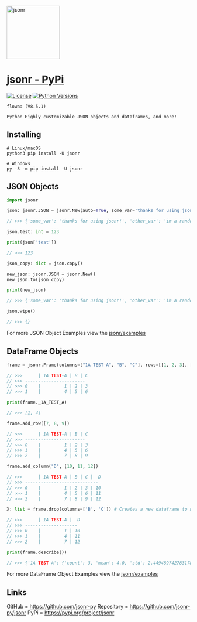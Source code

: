 <a href="https://pypi.org/project/jsonr"><img src="https://i.ibb.co/9hg4pF2/jsonr-modified.png" alt="jsonr" border="0" width="145"></a>

# [jsonr - PyPi](https://pypi.org/project/jsonr)
[![License](https://img.shields.io/badge/license-MIT-blue.svg)](https://github.com/jsonr-py/jsonr/blob/master/LICENSE)
[![Python Versions](https://img.shields.io/badge/python-3.7%20|%203.8%20|%203.9%20|%203.10%20|%203.11%20|%203.12%20-blue)](https://www.python.org/downloads/)

```
flowa: (V8.5.1)

Python Highly customizable JSON objects and dataframes, and more!
```

## Installing
```shell
# Linux/macOS
python3 pip install -U jsonr

# Windows
py -3 -m pip install -U jsonr
```

## JSON Objects
```python
import jsonr

json: jsonr.JSON = jsonr.New(auto=True, some_var='thanks for using jsonr!', other_var='im a random var!', lol='lol')
```
```javascript
// >>> {'some_var': 'thanks for using jsonr!', 'other_var': 'im a random var!', 'lol': 'lol'}
```
```python
json.test: int = 123

print(json['test'])
```
```javascript
// >>> 123
```
```python
json_copy: dict = json.copy()

new_json: jsonr.JSON = jsonr.New()
new_json.to(json_copy)

print(new_json)
```
```javascript
// >>> {'some_var': 'thanks for using jsonr!', 'other_var': 'im a random var!', 'lol': 'lol', 'test': 123}
```
```python
json.wipe()
```
```javascript
// >>> {}
```
For more JSON Object Examples view the [jsonr/examples](https://github.com/jsonr-py/jsonr/blob/master/examples)

## DataFrame Objects
```python
frame = jsonr.Frame(columns=["1A TEST-A", "B", "C"], rows=[[1, 2, 3], [4, 5, 6]])
```
```javascript
// >>>      | 1A TEST-A | B | C
// >>> -----------------------
// >>> 0    |         1 | 2 | 3
// >>> 1    |         4 | 5 | 6
```
```python
print(frame._1A_TEST_A)
```
```javascript
// >>> [1, 4]
```
```python
frame.add_row([7, 8, 9])
```
```javascript
// >>>      | 1A TEST-A | B | C
// >>> -----------------------
// >>> 0    |         1 | 2 | 3
// >>> 1    |         4 | 5 | 6
// >>> 2    |         7 | 8 | 9
```
```python
frame.add_column("D", [10, 11, 12])
```
```javascript
// >>>      | 1A TEST-A | B | C |  D
// >>> ----------------------------
// >>> 0    |         1 | 2 | 3 | 10
// >>> 1    |         4 | 5 | 6 | 11
// >>> 2    |         7 | 8 | 9 | 12
```
```python
X: list = frame.drop(columns=['B', 'C']) # Creates a new dataframe to not alter the original frame.
```
```javascript
// >>>      | 1A TEST-A |  D
// >>> --------------------
// >>> 0    |         1 | 10
// >>> 1    |         4 | 11
// >>> 2    |         7 | 12
```
```python
print(frame.describe())
```
```javascript
// >>> {'1A TEST-A': {'count': 3, 'mean': 4.0, 'std': 2.449489742783178, 'min': 1, '25%': 1, '50%': 4, '75%': 7, 'max': 7}, 'B': {'count': 3, 'mean': 5.0, 'std': 2.449489742783178, 'min': 2, '25%': 2, '50%': 5, '75%': 8, 'max': 8}, 'C': {'count': 3, 'mean': 6.0, 'std': 2.449489742783178, 'min': 3, '25%': 3, '50%': 6, '75%': 9, 'max': 9}, 'D': {'count': 3, 'mean': 11.0, 'std': 0.816496580927726, 'min': 10, '25%': 10, '50%': 11, '75%': 12, 'max': 12}}
```

For more DataFrame Object Examples view the [jsonr/examples](https://github.com/jsonr-py/jsonr/blob/master/examples)

## Links
GitHub = https://github.com/jsonr-py
Repository = https://github.com/jsonr-py/jsonr
PyPi = https://pypi.org/project/jsonr